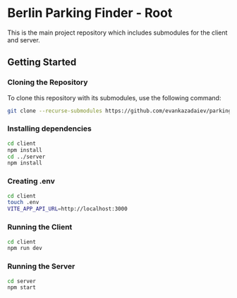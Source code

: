 # Berlin Parking Finder - Root

This is the main project repository which includes submodules for the client and server.

## Getting Started

### Cloning the Repository

To clone this repository with its submodules, use the following command:

```bash
git clone --recurse-submodules https://github.com/evankazadaiev/parkingfinder.git
```
### Installing dependencies

```bash
cd client
npm install
cd ../server
npm install
```

### Creating .env
```bash
cd client
touch .env
VITE_APP_API_URL=http://localhost:3000
```
### Running the Client
```bash
cd client
npm run dev
```

### Running the Server
```bash
cd server
npm start
```

